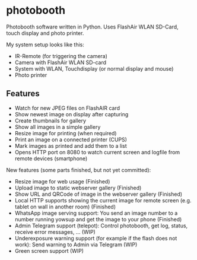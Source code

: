# photobooth
Photobooth software written in Python. Uses FlashAir WLAN SD-Card, touch display and photo printer.

My system setup looks like this:

* IR-Remote (for triggering the camera)
* Camera with FlashAir WLAN SD-card
* System with WLAN, Touchdisplay (or normal display and mouse)
* Photo printer

## Features

* Watch for new JPEG files on FlashAIR card
* Show newest image on display after capturing
* Create thumbnails for gallery
* Show all images in a simple gallery
* Resize image for printing (when required)
* Print an image on a connected printer (CUPS)
* Mark images as printed and add them to a list
* Opens HTTP port on 8080 to watch current screen and logfile from remote devices (smartphone)

New features (some parts finished, but not yet committed):
* Resize image for web usage (Finished)
* Upload image to static webserver gallery (Finished)
* Show URL and QRCode of image in the webserver gallery (Finished)
* Local HTTP supports showing the current image for remote screen (e.g. tablet on wall in another room) (Finished)
* WhatsApp image serving support: You send an image number to a number running yowsup and get the image to your phone (Finished)
* Admin Telegram support (telepot): Control photobooth, get log, status, receive error messages, ... (WIP)
* Underexposure warning support (for example if the flash does not work): Send warning to Admin via Telegram (WIP)
* Green screen support (WIP)
